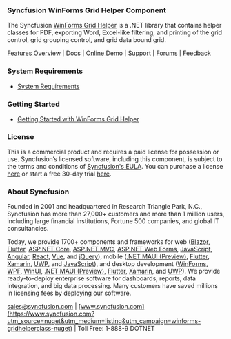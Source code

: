 ### Syncfusion WinForms Grid Helper Component
The Syncfusion [WinForms Grid Helper](https://www.syncfusion.com/winforms-ui-controls/datagrid?utm_source=nuget&utm_medium=listing&utm_campaign=winforms-gridhelperclass-nuget) is a .NET library that contains helper classes for PDF, exporting Word, Excel-like filtering, and printing of the grid control, grid grouping control, and grid data bound grid.

[Features Overview](https://www.syncfusion.com/winforms-ui-controls/datagrid?utm_source=nuget&utm_medium=listing&utm_campaign=winforms-gridhelperclass-nuget) | [Docs](https://help.syncfusion.com/windowsforms/gridgrouping/filtering#excel-like-filter?utm_source=nuget&utm_medium=listing&utm_campaign=winforms-gridhelperclass-nuget) | [Online Demo](https://github.com/syncfusion/winforms-demos?utm_source=nuget&utm_medium=listing&utm_campaign=winforms-gridhelperclass-nuget) | [Support](https://www.syncfusion.com/support/directtrac/incidents/newincident?utm_source=nuget&utm_medium=listing&utm_campaign=winforms-gridhelperclass-nuget) | [Forums](https://www.syncfusion.com/forums/windowsforms?utm_source=nuget&utm_medium=listing&utm_campaign=winforms-gridhelperclass-nuget) | [Feedback](https://www.syncfusion.com/feedback/winforms?utm_source=nuget&utm_medium=listing&utm_campaign=winforms-gridhelperclass-nuget)

### System Requirements

* [System Requirements](https://help.syncfusion.com/windowsforms/installation/system-requirements?utm_source=nuget&utm_medium=listing&utm_campaign=winforms-gridhelperclass-nuget)

### Getting Started

* [Getting Started with WinForms Grid Helper](https://help.syncfusion.com/windowsforms/gridgrouping/filtering#excel-like-filter?utm_source=nuget&utm_medium=listing&utm_campaign=winforms-gridhelperclass-nuget)

### License

This is a commercial product and requires a paid license for possession or use. Syncfusion’s licensed software, including this component, is subject to the terms and conditions of [Syncfusion's EULA](https://www.syncfusion.com/eula/es/?utm_source=nuget&utm_medium=listing&utm_campaign=winforms-gridhelperclass-nuget). You can purchase a license [here](https://www.syncfusion.com/sales/products?utm_source=nuget&utm_medium=listing&utm_campaign=winforms-gridhelperclass-nuget) or start a free 30-day trial [here](https://www.syncfusion.com/account/manage-trials/start-trials?utm_source=nuget&utm_medium=listing&utm_campaign=winforms-gridhelperclass-nuget).

### About Syncfusion

Founded in 2001 and headquartered in Research Triangle Park, N.C., Syncfusion has more than 27,000+ customers and more than 1 million users, including large financial institutions, Fortune 500 companies, and global IT consultancies.
 
Today, we provide 1700+ components and frameworks for web ([Blazor](https://www.syncfusion.com/blazor-components?utm_source=nuget&utm_medium=listing&utm_campaign=winforms-gridhelperclass-nuget), [Flutter](https://www.syncfusion.com/flutter-widgets?utm_source=nuget&utm_medium=listing&utm_campaign=winforms-gridhelperclass-nuget), [ASP.NET Core](https://www.syncfusion.com/aspnet-core-ui-controls?utm_source=nuget&utm_medium=listing&utm_campaign=winforms-gridhelperclass-nuget), [ASP.NET MVC](https://www.syncfusion.com/aspnet-mvc-ui-controls?utm_source=nuget&utm_medium=listing&utm_campaign=winforms-gridhelperclass-nuget), [ASP.NET Web Forms](https://www.syncfusion.com/jquery/aspnet-webforms-ui-controls?utm_source=nuget&utm_medium=listing&utm_campaign=winforms-gridhelperclass-nuget), [JavaScript](https://www.syncfusion.com/javascript-ui-controls?utm_source=nuget&utm_medium=listing&utm_campaign=winforms-gridhelperclass-nuget), [Angular](https://www.syncfusion.com/angular-ui-components?utm_source=nuget&utm_medium=listing&utm_campaign=winforms-gridhelperclass-nuget), [React](https://www.syncfusion.com/react-ui-components?utm_source=nuget&utm_medium=listing&utm_campaign=winforms-gridhelperclass-nuget), [Vue](https://www.syncfusion.com/vue-ui-components?utm_source=nuget&utm_medium=listing&utm_campaign=winforms-gridhelperclass-nuget), and [jQuery](https://www.syncfusion.com/jquery-ui-widgets?utm_source=nuget&utm_medium=listing&utm_campaign=winforms-gridhelperclass-nuget)), mobile ([.NET MAUI (Preview)](https://www.syncfusion.com/maui-controls?utm_source=nuget&utm_medium=listing&utm_campaign=winforms-gridhelperclass-nuget), [Flutter](https://www.syncfusion.com/flutter-widgets?utm_source=nuget&utm_medium=listing&utm_campaign=winforms-gridhelperclass-nuget), [Xamarin](https://www.syncfusion.com/xamarin-ui-controls?utm_source=nuget&utm_medium=listing&utm_campaign=winforms-gridhelperclass-nuget), [UWP](https://www.syncfusion.com/uwp-ui-controls?utm_source=nuget&utm_medium=listing&utm_campaign=winforms-gridhelperclass-nuget), and [JavaScript](https://www.syncfusion.com/javascript-ui-controls?utm_source=nuget&utm_medium=listing&utm_campaign=winforms-gridhelperclass-nuget)), and desktop development ([WinForms](https://www.syncfusion.com/winforms-ui-controls?utm_source=nuget&utm_medium=listing&utm_campaign=winforms-gridhelperclass-nuget), [WPF](https://www.syncfusion.com/wpf-controls?utm_source=nuget&utm_medium=listing&utm_campaign=winforms-gridhelperclass-nuget), [WinUI](https://www.syncfusion.com/winui-controls?utm_source=nuget&utm_medium=listing&utm_campaign=winforms-gridhelperclass-nuget), [.NET MAUI (Preview)](https://www.syncfusion.com/maui-controls?utm_source=nuget&utm_medium=listing&utm_campaign=winforms-gridhelperclass-nuget), [Flutter](https://www.syncfusion.com/flutter-widgets?utm_source=nuget&utm_medium=listing&utm_campaign=winforms-gridhelperclass-nuget), [Xamarin](https://www.syncfusion.com/xamarin-ui-controls?utm_source=nuget&utm_medium=listing&utm_campaign=winforms-gridhelperclass-nuget), and [UWP](https://www.syncfusion.com/uwp-ui-controls?utm_source=nuget&utm_medium=listing&utm_campaign=winforms-gridhelperclass-nuget)). We provide ready-to-deploy enterprise software for dashboards, reports, data integration, and big data processing. Many customers have saved millions in licensing fees by deploying our software.

[sales@syncfusion.com](mailto:sales@syncfusion.com?Subject=Syncfusion%20WinForms%20GridHelper-%20NuGet) | [www.syncfusion.com](https://www.syncfusion.com?utm_source=nuget&utm_medium=listing&utm_campaign=winforms-gridhelperclass-nuget) | Toll Free: 1-888-9 DOTNET

